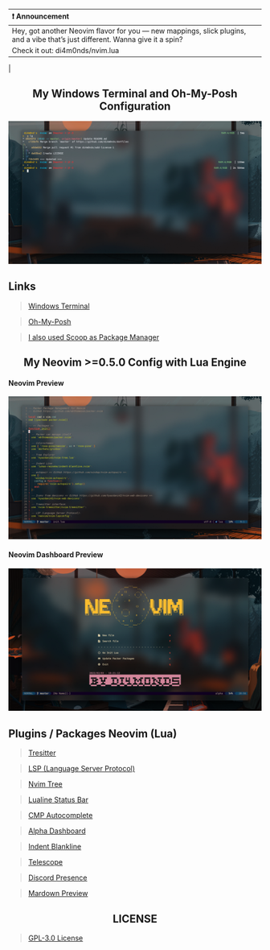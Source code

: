 <!-- Preview -->

| :exclamation:  Announcement   |
| :---------------------------------------|
|Hey, got another Neovim flavor for you — new mappings, slick plugins, and a vibe that’s just different. Wanna give it a spin?
|Check it out: di4m0nds/nvim.lua
|

<!-- Title -->
<h2 align="center">
My Windows Terminal and Oh-My-Posh Configuration
</h2>

<p align="center">
<img src="preview/preview-windows-terminal.png" alt="windows-terminal">
</p>

## Links
> [Windows Terminal](https://www.microsoft.com/store/productId/9MZ1SNWT0N5D)

> [Oh-My-Posh](https://ohmyposh.dev/)

> [I also used Scoop as Package Manager](https://scoop.sh/)

<!-- Title -->
<h2 align="center">
My Neovim >=0.5.0 Config with Lua Engine
</h2>

#### Neovim Preview
<p align="center">
<img src="preview/preview.png" alt="preview">
</p>

#### Neovim Dashboard Preview
<p align="center">
<img src="preview/dashboard.png" alt="dashboard">
</p>

<!-- Plugins -->
## Plugins / Packages Neovim (Lua)
> [Tresitter](https://github.com/di4m0nds/dotfiles/blob/master/_neovim-config-lua/lua/autoload/nvim-treesitter-config/init.lua)

> [LSP (Language Server Protocol)](https://github.com/di4m0nds/dotfiles/blob/master/_neovim-config-lua/lua/autoload/nvim-lsp-config/init.lua)

> [Nvim Tree](https://github.com/di4m0nds/dotfiles/blob/master/_neovim-config-lua/lua/autoload/nvim-tree-config/init.lua)

> [Lualine Status Bar](https://github.com/di4m0nds/dotfiles/blob/master/_neovim-config-lua/lua/autoload/nvim-lualine-config/init.lua)

> [CMP Autocomplete](https://github.com/di4m0nds/dotfiles/blob/master/_neovim-config-lua/lua/autoload/nvim-cmp-config/init.lua)

> [Alpha Dashboard](https://github.com/di4m0nds/dotfiles/blob/master/_neovim-config-lua/lua/autoload/nvim-alpha-config/init.lua)

> [Indent Blankline](https://github.com/di4m0nds/dotfiles/blob/master/_neovim-config-lua/lua/autoload/indent-blankline-config/init.lua)

> [Telescope](https://github.com/di4m0nds/dotfiles/blob/master/_neovim-config-lua/lua/autoload/nvim-telescope-config/init.lua)

> [Discord Presence](https://github.com/di4m0nds/dotfiles/blob/master/_neovim-config-lua/lua/autoload/discord-presence-config/init.lua)

> [Mardown Preview](https://github.com/di4m0nds/dotfiles/blob/master/_neovim-config-lua/lua/autoload/markdown-preview-config/init.lua)

<!-- LICENSE -->

<h2 align="center">
LICENSE
</h2>

> [GPL-3.0 License](https://github.com/di4m0nds/dotfiles/blob/master/LICENSE)
